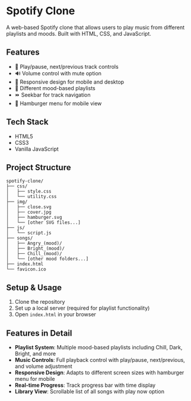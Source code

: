 # Spotify Clone

A web-based Spotify clone that allows users to play music from different playlists and moods. Built with HTML, CSS, and JavaScript.

## Features

- 🎵 Play/pause, next/previous track controls
- 🔊 Volume control with mute option
- 📱 Responsive design for mobile and desktop
- 🎨 Different mood-based playlists
- ⏩ Seekbar for track navigation
- 📱 Hamburger menu for mobile view

## Tech Stack

- HTML5
- CSS3
- Vanilla JavaScript

## Project Structure

```
spotify-clone/
├── css/
│   ├── style.css
│   └── utility.css
├── img/
│   ├── close.svg
│   ├── cover.jpg
│   ├── hamburger.svg
│   └── [other SVG files...]
├── js/
│   └── script.js
├── songs/
│   ├── Angry_(mood)/
│   ├── Bright_(mood)/
│   ├── Chill_(mood)/
│   └── [other mood folders...]
├── index.html
└── favicon.ico
```

## Setup & Usage

1. Clone the repository
2. Set up a local server (required for playlist functionality)
3. Open `index.html` in your browser

## Features in Detail

- **Playlist System**: Multiple mood-based playlists including Chill, Dark, Bright, and more
- **Music Controls**: Full playback control with play/pause, next/previous, and volume adjustment
- **Responsive Design**: Adapts to different screen sizes with hamburger menu for mobile
- **Real-time Progress**: Track progress bar with time display
- **Library View**: Scrollable list of all songs with play now option